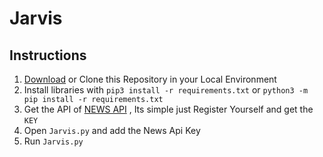 # Jarvis

## Instructions
1. [Download](https://github.com/neeleshpandey/Jarvis/archive/refs/heads/main.zip) or Clone this Repository in your Local Environment
2. Install libraries with `pip3 install -r requirements.txt` or `python3 -m pip install -r requirements.txt`
3. Get the API of [NEWS API](https://newsapi.org/) , Its simple just Register Yourself and get the `KEY`
4. Open `Jarvis.py` and add the News Api Key
5. Run `Jarvis.py`
